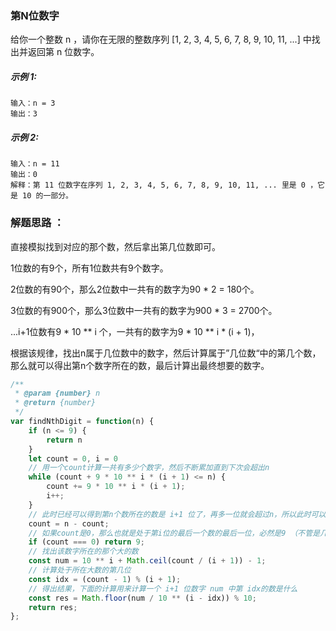 ### 第N位数字
给你一个整数 n ，请你在无限的整数序列 [1, 2, 3, 4, 5, 6, 7, 8, 9, 10, 11, ...] 中找出并返回第 n 位数字。
##### 示例 1:

    输入：n = 3
    输出：3

##### 示例 2:

    输入：n = 11
    输出：0
    解释：第 11 位数字在序列 1, 2, 3, 4, 5, 6, 7, 8, 9, 10, 11, ... 里是 0 ，它是 10 的一部分。

### 解题思路 ：
直接模拟找到对应的那个数，然后拿出第几位数即可。

1位数的有9个，所有1位数共有9个数字。

2位数的有90个，那么2位数中一共有的数字为90 * 2 = 180个。

3位数的有900个，那么3位数中一共有的数字为900 * 3 = 2700个。

...i+1位数有9 * 10 ** i 个，一共有的数字为9 * 10 ** i * (i + 1)，

根据该规律，找出n属于几位数中的数字，然后计算属于”几位数“中的第几个数，那么就可以得出第n个数字所在的数，最后计算出最终想要的数字。

```js
/**
 * @param {number} n
 * @return {number}
 */
var findNthDigit = function(n) {
    if (n <= 9) {
        return n
    }
    let count = 0, i = 0
    // 用一个count计算一共有多少个数字，然后不断累加直到下次会超出n
    while (count + 9 * 10 ** i * (i + 1) <= n) {
        count += 9 * 10 ** i * (i + 1);
        i++;
    }
    // 此时已经可以得到第n个数所在的数是 i+1 位了，再多一位就会超过n，所以此时可以用n - count来得出该数在 i+1 位数中的位置（比如，在2位数中的第7个数字，也就是 10， 11， 12， 13中第七个数字也就是 13中的1）。
    count = n - count;
    // 如果count是0，那么也就是处于第i位的最后一个数的最后一位，必然是9 （不管是几位数，最后一个数必然都是9组成的数字，比如99， 999， 9999）
    if (count === 0) return 9;
    // 找出该数字所在的那个大的数
    const num = 10 ** i + Math.ceil(count / (i + 1)) - 1;
    // 计算处于所在大数的第几位
    const idx = (count - 1) % (i + 1);
    // 得出结果，下面的计算用来计算一个 i+1 位数字 num 中第 idx的数是什么
    const res = Math.floor(num / 10 ** (i - idx)) % 10;
    return res;
};

```

